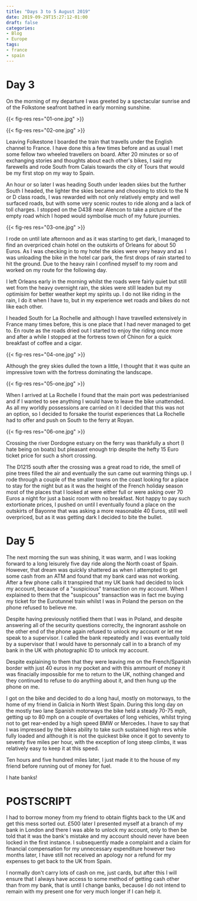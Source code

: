 ```yaml
---
title: "Days 3 to 5 August 2019"
date: 2019-09-29T15:27:12-01:00
draft: false
categories:
- Blog
- Europe
tags:
- france
- spain
---
```


# Day 3

On the morning of my departure I was greeted by a spectacular sunrise and of the Folkstone seafront bathed in early morning sunshine.

{{< fig-res res="01-one.jpg" >}}

{{< fig-res res="02-one.jpg" >}}

<!--more-->

Leaving Folkestone I boarded the train that travells under the English channel to France. I have done this a few times before and as usual I met some fellow two wheeled travellers on board. After 20 minutes or so of exchanging stories and thoughts about each other's bikes, I said my farewells and rode South from Calais towards the city of Tours that would be my first stop on my way to Spain. 

An hour or so later I was heading South under leaden skies but the further South I headed, the lighter the skies became and choosing to stick to the N or D class roads, I was rewarded with not only relatively empty and well surfaced roads, but with some very scenic routes to ride along and a lack of toll charges. I stopped on the D438 near Alencon to take a picture of the empty road which I hoped would symbolise much of my future journies.

{{< fig-res res="03-one.jpg" >}}

I rode on until late afternoon and as it was starting to get dark, I managed to find an overpriced chain hotel on the outskirts of Orleans for about 50 Euros. As I was checking in to my hotel the skies were very heavy and as I was unloading the bike in the hotel car park, the first drops of rain started to hit the ground. Due to the heavy rain I confined myself to my room and worked on my route for the following day.

I left Orleans early in the morning whilst the roads were fairly quiet but still wet from the heavy overnight rain, the skies were still leaden but my optimisim for better weather kept my spirits up. I do not like riding in the rain, I do it when I have to, but in my experience wet roads and bikes do not like each other.

I headed South for La Rochelle and although I have travelled extensively in France many times before, this is one place that I had never managed to get to. En route as the roads dried out I started to enjoy the riding once more and after a while I stopped at the fortress town of Chinon for a quick breakfast of coffee and a cigar.

{{< fig-res res="04-one.jpg" >}}

Although the grey skies dulled the town a little, I thought that it was quite an impressive town with the fortress dominating the landscape.

{{< fig-res res="05-one.jpg" >}}

When I arrived at La Rochelle I found that the main port was pedestrianised and if I wanted to see anything I would have to leave the bike unattended. As all my worldly possessions are carried on it I decided that this was not an option, so I decided to forsake the tourist experiences that La Rochelle had to offer and push on South to the ferry at Royan.

{{< fig-res res="06-one.jpg" >}}

Crossing the river Dordogne estuary on the ferry was thankfully a short (I hate being on boats) but pleasant enough trip despite the hefty 15 Euro ticket price for such a short crossing.

The D1215 south after the crossing was a great road to ride, the smell of pine trees filled the air and eventually the sun came out warming things up. I rode through a couple of the smaller towns on the coast looking for a place to stay for the night but as it was the height of the French holiday season most of the places that I looked at were either full or were asking over 70 Euros a night for just a basic room with no breakfast. Not happy to pay such extortionate prices, I pushed on until I eventually found a place on the outskirts of Bayonne that was asking a more reasonable 40 Euros, still well overpriced, but as it was getting dark I decided to bite the bullet.

# Day 5

The next morning the sun was shining, it was warm, and I was looking forward to a long leisurely five day ride along the North coast of Spain. However, that dream was quickly shattered as when I attempted to get some cash from an ATM and found that my bank card was not working. After a few phone calls it transpired that my UK bank had decided to lock my account, because of a "suspicious" transaction on my account. When I explained to them that the "suspicous" transaction was in fact me buying my ticket for the Eurotunnel train whilst I was in Poland the person on the phone refused to believe me.

Despite having previously notified them that I was in Poland, and despite answering all of the security questions correclty, the ingnorant asshole on the other end of the phone again refused to unlock my account or let me speak to a supervisor. I called the bank repeatedly and I was eventually told by a supervisor that I would have to personnaly call in to a branch of my bank in the UK with photographic ID to unlock my account. 

Despite explaining to them that they were leaving me on the French/Spanish border with just 40 euros in my pocket and with this ammount of money it was finacially impossible for me to return to the UK, nothing changed and they continued to refuse to do anything about it, and then hung up the phone on me.

I got on the bike and decided to do a long haul, mostly on motorways, to the home of my friend in Galicia in North West Spain. During this long day on the mostly two lane Spanish motorways the bike held a steady 70-75 mph, getting up to 80 mph on a couple of overtakes of long vehicles, whilst trying not to get rear-ended by a high speed BMW or Mercedes. I have to say that I was impressed by the bikes ability to take such sustained high revs while fully loaded and although it is not the quickest bike once it got to seventy to seventy five miles per hour, with the exception of long steep climbs, it was relatively easy to keep it at this speed.

Ten hours and five hundred miles later, I just made it to the house of my friend before running out of money for fuel.

I hate banks!

# POSTSCRIPT

I had to borrow money from my friend to obtain flights back to the UK and get this mess sorted out. £500 later I presented myself at a branch of my bank in London and there I was able to unlock my account, only to then be told that it was the bank's mistake and my account should never have been locked in the first instance. I subsequently made a complaint and a claim for financial compensation for my unnecessary expenditure however two months later, I have still not received an apology nor a refund for my expenses to get back to the UK from Spain. 

I normally don't carry lots of cash on me, just cards, but after this I will ensure that I always have access to some method of getting cash other than from my bank, that is until I change banks, because I do not intend to remain with my present one for very much longer if I can help it.